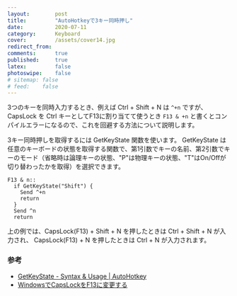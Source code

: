 ```yaml
---
layout:        post
title:         "AutoHotkeyで3キー同時押し"
date:          2020-07-11
category:      Keyboard
cover:         /assets/cover14.jpg
redirect_from:
comments:      true
published:     true
latex:         false
photoswipe:    false
# sitemap: false
# feed:    false
---
```


3つのキーを同時入力するとき、例えば Ctrl + Shift + N は `^+n` ですが、CapsLock を Ctrl キーとしてF13に割り当てて使うとき `F13 & +n` と書くとコンパイルエラーになるので、これを回避する方法について説明します。

3キー同時押しを取得するには GetKeyState 関数を使います。
GetKeyState は任意のキーボードの状態を取得する関数で、第1引数でキーの名前、第2引数でキーのモード（省略時は論理キーの状態、"P"は物理キーの状態、"T"はOn/Offが切り替わったかを取得）を選択できます。

```code
F13 & n::
  if GetKeyState("Shift") {
    Send ^+n
    return
  }
  Send ^n
  return
```

上の例では、CapsLock(F13) + Shift + N を押したときは Ctrl + Shift + N が入力され、
CapsLock(F13) + N を押したときは Ctrl + N が入力されます。


### 参考

- [GetKeyState - Syntax & Usage \| AutoHotkey](https://www.autohotkey.com/docs/commands/GetKeyState.htm)
- [WindowsでCapsLockをF13に変更する](./win-keymap-caps-to-ctrl)
